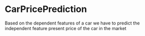 # CarPricePrediction
Based on the dependent features of a car we have to predict the independent feature 
present price of the car in the market
